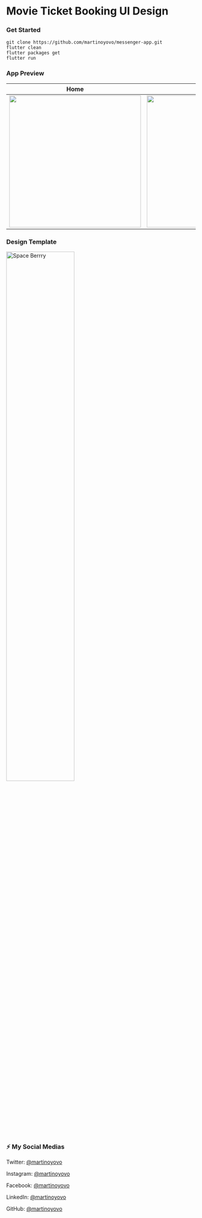 # Movie Ticket Booking UI Design

### Get Started

```shell
git clone https://github.com/martinoyovo/messenger-app.git
flutter clean
flutter packages get
flutter run
```

### App Preview

|              Home             |             Details           |             Booking Page           |             Saved           |
| :----------------------------------: | :----------------------------------: | :----------------------------------: | :----------------------------------: |
| <img src="https://github.com/martinoyovo/movie-ticket-booking/blob/main/sreenshots/1.png" width="350"> | <img src="https://github.com/martinoyovo/movie-ticket-booking/blob/main/sreenshots/2.png" width="350"> | <img src="https://github.com/martinoyovo/movie-ticket-booking/blob/main/sreenshots/3.png" width="350"> | <img src="https://github.com/martinoyovo/movie-ticket-booking/blob/main/sreenshots/4.png" width="350"> |

### Design Template
<a href="https://www.figma.com/community/file/1075755566012989715/Movie-Ticket-Booking-Apps" target="_blank"><img src="https://github.com/martinoyovo/movie-ticket-booking/blob/main/sreenshots/cover.png"
alt="Space Berrry" width="60%" /></a>

### ⚡️ My Social Medias

Twitter: [@martinoyovo](https://twitter.com/martinoyovo)

Instagram: [@martinoyovo](https://instagram.com/martinoyovo)

Facebook: [@martinoyovo](https://www.facebook.com/yovo.martino)

LinkedIn: [@martinoyovo](https://linkedin.com/in/martino-yovo)

GitHub: [@martinoyovo](https://github.com/martinoyovo)
